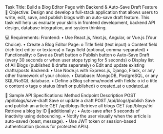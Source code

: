 Task Title: Build a Blog Editor Page with Backend & Auto-Save Draft Feature
🎯 Objective:
Design and develop a full-stack application that allows users to write, edit, save, and publish
blogs with an auto-save draft feature.
This task will help us evaluate your skills in frontend development, backend API design,
database integration, and system thinking.

💻 Requirements:
Frontend:
• Use React.js, Next.js, Angular, or Vue.js (Your Choice).
• Create a Blog Editor Page:
o Title field (text input)
o Content field (rich text editor or textarea)
o Tags field (optional, comma-separated)
• Functionality:
o Save as Draft button
o Publish button
o Auto-Save Draft (every 30 seconds or when user stops typing for 5 seconds)
o Display list of All Blogs (published & drafts separately)
o Edit and update existing drafts/posts
Backend:
• Use Node.js with Express.js, Django, Flask, or any other framework of your choice.
• Database: MongoDB, PostgreSQL, or any SQL/NoSQL database.
• Define a Blog schema/model with fields:
o id
o title
o content
o tags
o status (draft or published)
o created_at
o updated_at

📡 Sample API Specifications:
Method Endpoint Description
POST /api/blogs/save-draft Save or update a draft
POST /api/blogs/publish Save and publish an article
GET /api/blogs Retrieve all blogs
GET /api/blogs/:id Retrieve a blog by ID
🎁additionally :
• Auto-save after 5 seconds of inactivity using debouncing.
• Notify the user visually when the article is auto-saved (toast, message).
• Use JWT token or session-based authentication (bonus for protected APIs).
